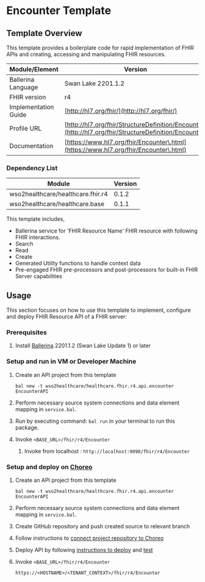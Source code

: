 

# Encounter Template

## Template Overview

This template provides a boilerplate code for rapid implementation of FHIR APIs and creating, accessing and manipulating FHIR resources.


| Module/Element       | Version |
|---| --- |
| Ballerina Language   | Swan Lake 2201.1.2 |
| FHIR version         | r4 |
| Implementation Guide | [http://hl7.org/fhir/](http://hl7.org/fhir/) |
| Profile URL          | [http://hl7.org/fhir/StructureDefinition/Encounter](http://hl7.org/fhir/StructureDefinition/Encounter) |
| Documentation        | [https://www.hl7.org/fhir/Encounter\.html](https://www.hl7.org/fhir/Encounter\.html) |

### Dependency List

| Module | Version |
| --- |---------|
| wso2healthcare/healthcare.fhir.r4 | 0.1.2   |
| wso2healthcare/healthcare.base    | 0.1.1   |

This template includes,

- Ballerina service for 'FHIR Resource Name' FHIR resource with following FHIR interactions.
- Search
- Read
- Create
- Generated Utility functions to handle context data
- Pre-engaged FHIR pre-processors and post-processors for built-in FHIR Server capabilities

## Usage
This section focuses on how to use this template to implement, configure and deploy FHIR Resource API of a FHIR server:

### Prerequisites

1. Install [Ballerina](https://ballerina.io/learn/install-ballerina/set-up-ballerina/) 2201.1.2 (Swan Lake Update 1) or later

### Setup and run in VM or Developer Machine

1) Create an API project from this template

    ```bal new -t wso2healthcare/healthcare.fhir.r4.api.encounter EncounterAPI```
2) Perform necessary source system connections and data element mapping in `service.bal`.

3) Run by executing command: `bal run` in your terminal to run this package.

4) Invoke `<BASE_URL>/fhir/r4/Encounter`
    1) Invoke from localhost : `http://localhost:9090/fhir/r4/Encounter`

### Setup and deploy on [Choreo](https://wso2.com/choreo/)
1) Create an API project from this template

    ```bal new -t wso2healthcare/healthcare.fhir.r4.api.encounter EncounterAPI```
2) Perform necessary source system connections and data element mapping in `service.bal`.

3) Create GitHub repository and push created source to relevant branch

4) Follow instructions to [connect project repository to Choreo](https://wso2.com/choreo/docs/tutorials/connect-your-existing-ballerina-project-to-choreo/)

5) Deploy API by following [instructions to deploy](https://wso2.com/choreo/docs/tutorials/create-your-first-rest-api/#step-2-deploy)
and [test](https://wso2.com/choreo/docs/tutorials/create-your-first-rest-api/#step-2-deploy)

6) Invoke `<BASE_URL>/fhir/r4/Encounter`

    `https://<HOSTNAME>/<TENANT_CONTEXT>/fhir/r4/Encounter`

